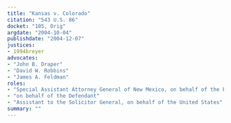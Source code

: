```yaml
---
title: "Kansas v. Colorado"
citation: "543 U.S. 86"
docket: "105, Orig"
argdate: "2004-10-04"
publishdate: "2004-12-07"
justices:
- 1994breyer
advocates:
- "John B. Draper"
- "David W. Robbins"
- "James A. Feldman"
roles:
- "Special Assistant Attorney General of New Mexico, on behalf of the Plaintiff"
- "on behalf of the Defendant"
- "Assistant to the Solicitor General, on behalf of the United States"
summary: ""
---
```



